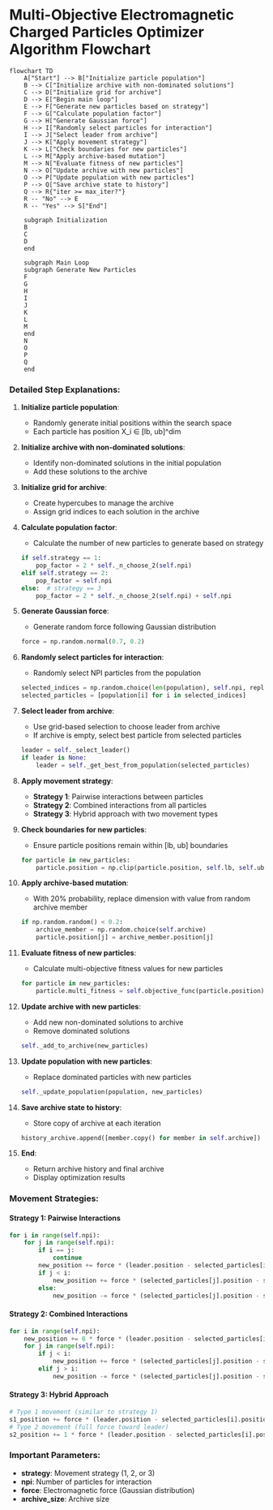 # Multi-Objective Electromagnetic Charged Particles Optimizer Algorithm Flowchart

```mermaid
flowchart TD
    A["Start"] --> B["Initialize particle population"]
    B --> C["Initialize archive with non-dominated solutions"]
    C --> D["Initialize grid for archive"]
    D --> E["Begin main loop"]
    E --> F["Generate new particles based on strategy"]
    F --> G["Calculate population factor"]
    G --> H["Generate Gaussian force"]
    H --> I["Randomly select particles for interaction"]
    I --> J["Select leader from archive"]
    J --> K["Apply movement strategy"]
    K --> L["Check boundaries for new particles"]
    L --> M["Apply archive-based mutation"]
    M --> N["Evaluate fitness of new particles"]
    N --> O["Update archive with new particles"]
    O --> P["Update population with new particles"]
    P --> Q["Save archive state to history"]
    Q --> R{"iter >= max_iter?"}
    R -- "No" --> E
    R -- "Yes" --> S["End"]
    
    subgraph Initialization
    B
    C
    D
    end
    
    subgraph Main Loop
    subgraph Generate New Particles
    F
    G
    H
    I
    J
    K
    L
    M
    end
    N
    O
    P
    Q
    end
```

### Detailed Step Explanations:

1. **Initialize particle population**:
   - Randomly generate initial positions within the search space
   - Each particle has position X_i ∈ [lb, ub]^dim

2. **Initialize archive with non-dominated solutions**:
   - Identify non-dominated solutions in the initial population
   - Add these solutions to the archive

3. **Initialize grid for archive**:
   - Create hypercubes to manage the archive
   - Assign grid indices to each solution in the archive

4. **Calculate population factor**:
   - Calculate the number of new particles to generate based on strategy
   ```python
   if self.strategy == 1:
       pop_factor = 2 * self._n_choose_2(self.npi)
   elif self.strategy == 2:
       pop_factor = self.npi
   else:  # strategy == 3
       pop_factor = 2 * self._n_choose_2(self.npi) + self.npi
   ```

5. **Generate Gaussian force**:
   - Generate random force following Gaussian distribution
   ```python
   force = np.random.normal(0.7, 0.2)
   ```

6. **Randomly select particles for interaction**:
   - Randomly select NPI particles from the population
   ```python
   selected_indices = np.random.choice(len(population), self.npi, replace=False)
   selected_particles = [population[i] for i in selected_indices]
   ```

7. **Select leader from archive**:
   - Use grid-based selection to choose leader from archive
   - If archive is empty, select best particle from selected particles
   ```python
   leader = self._select_leader()
   if leader is None:
       leader = self._get_best_from_population(selected_particles)
   ```

8. **Apply movement strategy**:
   - **Strategy 1**: Pairwise interactions between particles
   - **Strategy 2**: Combined interactions from all particles
   - **Strategy 3**: Hybrid approach with two movement types

9. **Check boundaries for new particles**:
   - Ensure particle positions remain within [lb, ub] boundaries
   ```python
   for particle in new_particles:
       particle.position = np.clip(particle.position, self.lb, self.ub)
   ```

10. **Apply archive-based mutation**:
    - With 20% probability, replace dimension with value from random archive member
    ```python
    if np.random.random() < 0.2:
        archive_member = np.random.choice(self.archive)
        particle.position[j] = archive_member.position[j]
    ```

11. **Evaluate fitness of new particles**:
    - Calculate multi-objective fitness values for new particles
    ```python
    for particle in new_particles:
        particle.multi_fitness = self.objective_func(particle.position)
    ```

12. **Update archive with new particles**:
    - Add new non-dominated solutions to archive
    - Remove dominated solutions
    ```python
    self._add_to_archive(new_particles)
    ```

13. **Update population with new particles**:
    - Replace dominated particles with new particles
    ```python
    self._update_population(population, new_particles)
    ```

14. **Save archive state to history**:
    - Store copy of archive at each iteration
    ```python
    history_archive.append([member.copy() for member in self.archive])
    ```

15. **End**:
    - Return archive history and final archive
    - Display optimization results

### Movement Strategies:

#### Strategy 1: Pairwise Interactions
```python
for i in range(self.npi):
    for j in range(self.npi):
        if i == j:
            continue
        new_position += force * (leader.position - selected_particles[i].position)
        if j < i:
            new_position += force * (selected_particles[j].position - selected_particles[i].position)
        else:
            new_position -= force * (selected_particles[j].position - selected_particles[i].position)
```

#### Strategy 2: Combined Interactions
```python
for i in range(self.npi):
    new_position += 0 * force * (leader.position - selected_particles[i].position)
    for j in range(self.npi):
        if j < i:
            new_position += force * (selected_particles[j].position - selected_particles[i].position)
        elif j > i:
            new_position -= force * (selected_particles[j].position - selected_particles[i].position)
```

#### Strategy 3: Hybrid Approach
```python
# Type 1 movement (similar to strategy 1)
s1_position += force * (leader.position - selected_particles[i].position)
# Type 2 movement (full force toward leader)
s2_position += 1 * force * (leader.position - selected_particles[i].position)
```

### Important Parameters:
- **strategy**: Movement strategy (1, 2, or 3)
- **npi**: Number of particles for interaction
- **force**: Electromagnetic force (Gaussian distribution)
- **archive_size**: Archive size